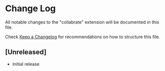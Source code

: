 # Change Log

All notable changes to the "collabrate" extension will be documented in this file.

Check [Keep a Changelog](http://keepachangelog.com/) for recommendations on how to structure this file.

## [Unreleased]

- Initial release